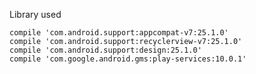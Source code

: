 Library used 

    compile 'com.android.support:appcompat-v7:25.1.0'
    compile 'com.android.support:recyclerview-v7:25.1.0'
    compile 'com.android.support:design:25.1.0'
    compile 'com.google.android.gms:play-services:10.0.1'
